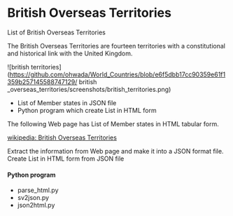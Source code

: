 British Overseas Territories
===============

List of British Overseas Territories

The British Overseas Territories are fourteen territories with a constitutional and historical link with the United Kingdom.

![british territories](https://github.com/ohwada/World_Countries/blob/e6f5dbb17cc90359e61f1359b257145588747129/ british _overseas_territories/screenshots/british_territories.png) 

- List of Member states in JSON file
- Python program which create List in HTML form

The following Web page has List of Member states in HTML tabular form.

[wikipedia: British Overseas Territories](https://en.wikipedia.org/wiki/British_Overseas_Territories)

Extract the information from Web page
and make it into a JSON format file.
Create List in HTML form from JSON file

#### Python program
- parse_html.py
- sv2json.py
- json2html.py

